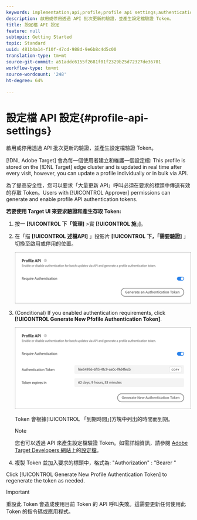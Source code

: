 ```yaml
---
keywords: implementation;api;profile;profile api settings;authentication token
description: 啟用或停用透過 API 批次更新的驗證，並產生設定檔驗證 Token。
title: 設定檔 API 設定
feature: null
subtopic: Getting Started
topic: Standard
uuid: 481b4a14-f10f-47cd-988d-9e6b8c4d5c00
translation-type: tm+mt
source-git-commit: a51addc6155f2681f01f2329b25d72327de36701
workflow-type: tm+mt
source-wordcount: '248'
ht-degree: 64%

---
```



# 設定檔 API 設定{#profile-api-settings}

啟用或停用透過 API 批次更新的驗證，並產生設定檔驗證 Token。

[!DNL Adobe Target] 會為每一個使用者建立和維護一個設定檔: This profile is stored on the [!DNL Target] edge cluster and is updated in real time after every visit, however, you can update a profile individually or in bulk via API.

為了提高安全性，您可以要求「大量更新 API」呼叫必須在要求的標頭中傳送有效的存取 Token。Users with [!UICONTROL Approver] permissions can generate and enable profile API authentication tokens.

**若要使用 Target UI 來要求驗證和產生存取 Token:**

1. 按一 **[!UICONTROL 下「管理]** >實 **[!UICONTROL 施」]**。
1. 在「描 **[!UICONTROL 述檔API]** 」投影片 **[!UICONTROL 下，「需要驗證]** 」切換至啟用或停用的位置。

   ![](assets/profile_api_settings.png)

1. (Conditional) If you enabled authentication requirements, click **[!UICONTROL Generate New Pfofile Authentication Token]**.

   ![](assets/profile_api_settings_2.png)

   Token 會根據[!UICONTROL 「到期時間」]方塊中列出的時間而到期。

   >[!NOTE]
   >
   >您也可以透過 API 來產生設定檔驗證 Token。如需詳細資訊，請參閱 [Adobe Target Developers 網站](https://developers.adobetarget.com/)上的[設定檔](https://developers.adobetarget.com/api/#profiles)。

1. 複製 Token 並加入要求的標頭中，格式為: &quot;Authorization&quot; : &quot;Bearer &quot;

Click [!UICONTROL Generate New Profile Authentication Token] to regenerate the token as needed.

>[!IMPORTANT]
>
>重設此 Token 會造成使用目前 Token 的 API 呼叫失敗。這需要更新任何使用此 Token 的指令碼或應用程式。
